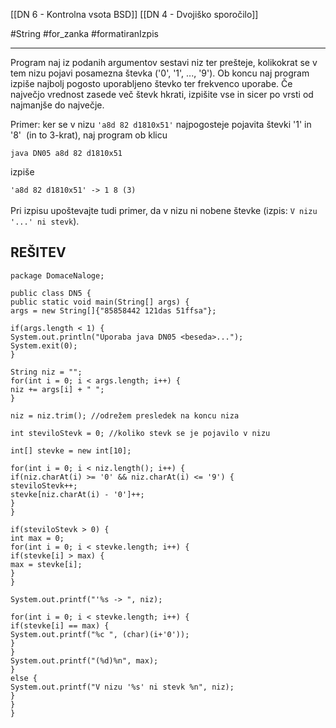 [[DN 6 - Kontrolna vsota BSD]]
[[DN 4 - Dvojiško sporočilo]]

#String #for_zanka #formatiranIzpis 

---

Program naj iz podanih argumentov sestavi niz ter prešteje, kolikokrat se v tem nizu pojavi posamezna števka ('0', '1', ..., '9'). Ob koncu naj program izpiše najbolj pogosto uporabljeno števko ter frekvenco uporabe. Če največjo vrednost zasede več števk hkrati, izpišite vse in sicer po vrsti od najmanjše do največje.  
  
Primer: ker se v nizu `'a8d 82 d1810x51'` najpogosteje pojavita števki '1' in '8'  (in to 3-krat), naj program ob klicu  
  
`java DN05 a8d 82 d1810x51`

izpiše  

  `'a8d 82 d1810x51' -> 1 8 (3)`  
   
Pri izpisu upoštevajte tudi primer, da v nizu ni nobene števke (izpis: `V nizu '...' ni stevk`).

## REŠITEV


```
package DomaceNaloge;  
  
public class DN5 {  
public static void main(String[] args) {  
args = new String[]{"85858442 121das 51ffsa"};  
  
if(args.length < 1) {  
System.out.println("Uporaba java DN05 <beseda>...");  
System.exit(0);  
}  
  
String niz = "";  
for(int i = 0; i < args.length; i++) {  
niz += args[i] + " ";  
}  
  
niz = niz.trim(); //odrežem presledek na koncu niza  
  
int steviloStevk = 0; //koliko stevk se je pojavilo v nizu  
  
int[] stevke = new int[10];  
  
for(int i = 0; i < niz.length(); i++) {  
if(niz.charAt(i) >= '0' && niz.charAt(i) <= '9') {  
steviloStevk++;  
stevke[niz.charAt(i) - '0']++;  
}  
}  
  
if(steviloStevk > 0) {  
int max = 0;  
for(int i = 0; i < stevke.length; i++) {  
if(stevke[i] > max) {  
max = stevke[i];  
}  
}  
  
System.out.printf("'%s -> ", niz);  
  
for(int i = 0; i < stevke.length; i++) {  
if(stevke[i] == max) {  
System.out.printf("%c ", (char)(i+'0'));  
}  
}  
System.out.printf("(%d)%n", max);  
}  
else {  
System.out.printf("V nizu '%s' ni stevk %n", niz);  
}  
}  
}
```
